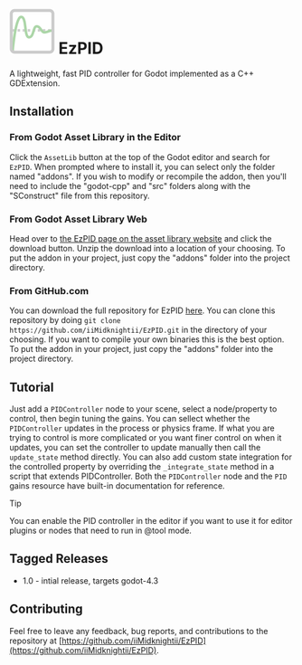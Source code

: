 # ![](addons/EzPID/icons/PIDController64.png) EzPID
 A lightweight, fast PID controller for Godot implemented as a C++ GDExtension.

## Installation
### From Godot Asset Library in the Editor
Click the `AssetLib` button at the top of the Godot editor and search for `EzPID`.  When prompted where to install it, you can select only the folder named "addons".  If you wish to modify or recompile the addon, then you'll need to include the "godot-cpp" and "src" folders along with the "SConstruct" file from this repository.

 ### From Godot Asset Library Web
 Head over to [the EzPID page on the asset library website](https://godotengine.org/asset-library/asset) and click the download button.  Unzip the download into a location of your choosing.  To put the addon in your project, just copy the "addons" folder into the project directory.

 ### From GitHub.com
 You can download the full repository for EzPID [here](https://github.com/iiMidknightii/EzPID).  You can clone this repository by doing `git clone https://github.com/iiMidknightii/EzPID.git` in the directory of your choosing.  If you want to compile your own binaries this is the best option.  To put the addon in your project, just copy the "addons" folder into the project directory.

## Tutorial
Just add a `PIDController` node to your scene, select a node/property to control, then begin tuning the gains.  You can sellect whether the `PIDController` updates in the process or physics frame.  If what you are trying to control is more complicated or you want finer control on when it updates, you can set the controller to update manually then call the `update_state` method directly.  You can also add custom state integration for the controlled property by overriding the `_integrate_state` method in a script that extends PIDController.  Both the `PIDController` node and the `PID` gains resource have built-in documentation for reference.

> [!TIP]
> You can enable the PID controller in the editor if you want to use it for editor plugins or nodes that need to run in @tool mode.

## Tagged Releases
* 1.0 - intial release, targets godot-4.3

## Contributing
Feel free to leave any feedback, bug reports, and contributions to the repository at [https://github.com/iiMidknightii/EzPID](https://github.com/iiMidknightii/EzPID).